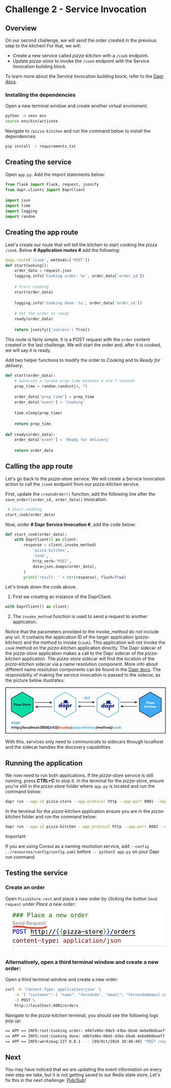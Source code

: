 # Challenge 2 - Service Invocation

## Overview

On our second challenge, we will send the order created in the previous step to the kitchen! For that, we will:

- Create a new service called _pizza-kitchen_ with a `/cook` endpoint.
- Update _pizza-store_ to invoke the `/cook` endpoint with the Service Invocation building block.

To learn more about the Service Invocation building block, refer to the [Dapr docs](https://docs.dapr.io/developing-applications/building-blocks/service-invocation/).

### Installing the dependencies

Open a new terminal window and create another virtual enviroment:

```bash
python -m venv env
source env/bin/activate
```

Navigate to `/pizza-kitchen` and run the command below to install the dependencies:

```bash
pip install -r requirements.txt
```

## Creating the service

Open `app.py`. Add the import statements below:

```python
from flask import Flask, request, jsonify
from dapr.clients import DaprClient

import json
import time
import logging
import random
```

## Creating the app route

Leet's create our route that will tell the kitchen to start cooking the pizza `/cook`. Below **# Application routes #** add the following:

```python
@app.route('/cook', methods=['POST'])
def startCooking():
    order_data = request.json
    logging.info('Cooking order: %s', order_data['order_id'])

    # Start cooking
    start(order_data)
    
    logging.info('Cooking done: %s', order_data['order_id'])
    
    # Set the order as ready
    ready(order_data)

    return jsonify({'success': True})
```

This route is fairly simple. It is a POST request with the `order` content created in the last challenge. We will start the order and, after it is cooked, we will say it is ready.

Add two helper functions to modify the order to _Cooking_ and to _Ready for delivery_.

```python
def start(order_data):
    # Generate a random prep time between 4 and 7 seconds
    prep_time = random.randint(4, 7)
    
    order_data['prep_time'] = prep_time
    order_data['event'] = 'Cooking'

    time.sleep(prep_time)

    return prep_time

def ready(order_data):
    order_data['event'] = 'Ready for delivery'

    return order_data
```

## Calling the app route

Let's go back to the _pizza-store_ service. We will create a Service Invocation action to call the `/cook` endpoint from our _pizza-kitchen_ service.

First, update the `createOrder()` function, add the following line after the `save_order((order_id, order_data))` invocation:

```python
 # Start cooking
start_cook(order_data)
```

Now, under **# Dapr Service Invocation #**, add the code below:

```python
def start_cook(order_data):
    with DaprClient() as client:
        response = client.invoke_method(
            'pizza-kitchen',
            'cook',
            http_verb='POST',
            data=json.dumps(order_data),
        )
        print('result: ' + str(response), flush=True)
```

Let's break down the code above.

1. First we creating an instance of the DaprClient.

```python
with DaprClient() as client:
```

2. The `invoke_method` function is used to send a request to another application.

Notice that the parameters provided to the invoke_method do not include any url. It contains the application ID of the targer application (_pizza-kitchen_) and the method to invoke (`cook`). This application will not invoke the `cook` method on the _pizza-kitchen_ application directly. The Dapr sidecar of the _pizza-store_ application makes a call to the Dapr sidecar of the _pizza-kitchen_ application. The _pizza-store_ sidecar will find the location of the _pizza-kitchen_ sidecar via a name resolution component. More info about different name resolution components can be found in the [Dapr docs](https://docs.dapr.io/reference/components-reference/supported-name-resolution/). The responsiblity of making the service invocation is passed to the sidecar, as the picture below illustrates:

![service-invocation](/imgs/service-invocation.png)

With this, services only need to communicate to sidecars through localhost and the sidecar handles the discovery capabilities.

## Running the application

We now need to run both applications. If the _pizza-store_ service is still running, press **CTRL+C** to stop it. In the terminal for the _pizza-store_, ensure you're still in the _pizza-store_ folder where `app.py` is located and run the command below:

```bash
dapr run --app-id pizza-store --app-protocol http --app-port 8001 --dapr-http-port 3501 --resources-path ../resources  -- python3 app.py
```

In the terminal for the  _pizza-kitchen_ application ensure you are in the _pizza-kitchen_ folder and run the command below:

```bash
dapr run --app-id pizza-kitchen --app-protocol http --app-port 8002 --dapr-http-port 3502  -- python3 app.py
```

> [!IMPORTANT]
> If you are using Consul as a naming resolution service, add `--config ../resources/config/config.yaml` before `-- python3 app.py` on your Dapr run command.

## Testing the service

### Create an order

Open `PizzaStore.rest` and place a new order by clicking the button `Send request` under _Place a new order_:

![send-request](/imgs/rest-request.png)

### Alternatively, open a third terminal window and create a new order:

Open a third terminal window and create a new order:

```bash
curl -H 'Content-Type: application/json' \
    -d '{ "customer": { "name": "fernando", "email": "fernando@email.com" }, "items": [ { "type":"vegetarian", "amount": 2 } ] }' \
    -X POST \
    http://localhost:8001/orders
```

Navigate to the _pizza-kitchen_ terminal, you should see the following logs pop up:

```bash
== APP == INFO:root:Cooking order: e0bfa96e-08e5-43be-bba6-4ebe0b6baef7
== APP == INFO:root:Cooking done: e0bfa96e-08e5-43be-bba6-4ebe0b6baef7
== APP == INFO:werkzeug:127.0.0.1 - - [09/Oct/2024 20:48:48] "POST /cook HTTP/1.1" 200 -
```

## Next

You may have noticed that we are updating the event information on every new step we take, but it is not getting saved to our Redis state store. Let's fix this in the next challenge: [Pub/Sub](/docs/challenge-3/python.md)!
